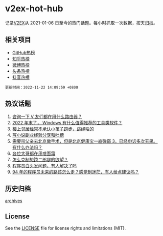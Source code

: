 # v2ex-hot-hub

 记录[V2EX](https://www.v2ex.com/)从 2021-01-06 日至今的热门话题。每小时抓取一次数据，按天[归档](archives)。
 
 ## 相关项目

- [GitHub热榜](https://github.com/snaildev/github-hot-hub)
- [知乎热榜](https://github.com/snaildev/zhihu-hot-hub)
- [微博热榜](https://github.com/snaildev/weibo-hot-hub)
- [头条热榜](https://github.com/snaildev/toutiao-hot-hub)
- [抖音热榜](https://github.com/snaildev/douyin-hot-hub)


 `更新时间：2022-11-22 14:09:59 +0800`

## 热议话题

1. [咨询一下 V 友们都在用什么路由器？](https://www.v2ex.com/t/896942)
1. [2022 年末了， Windows 有什么值得推荐的工具类软件？](https://www.v2ex.com/t/896808)
1. [楼上邻居经常不承认小孩子跑步，跳绳啥的](https://www.v2ex.com/t/896926)
1. [写小说副业经验分享和吐槽](https://www.v2ex.com/t/896811)
1. [需要带父亲去北京做手术，但是北京健康宝一直弹窗 3，已经申诉多次无果。有什么办法吗？](https://www.v2ex.com/t/896998)
1. [各位大哥都在用啥面霜](https://www.v2ex.com/t/897009)
1. [怎么克制想跷二郎腿的欲望？](https://www.v2ex.com/t/896784)
1. [程序员白头发问题，有人解决了吗](https://www.v2ex.com/t/897005)
1. [94 年的程序员未来的路该怎么走？感觉到迷茫，有人给点建议吗？](https://www.v2ex.com/t/897015)

## 历史归档

[archives](archives)

## License

See the [LICENSE](LICENSE) file for license rights and limitations (MIT).
